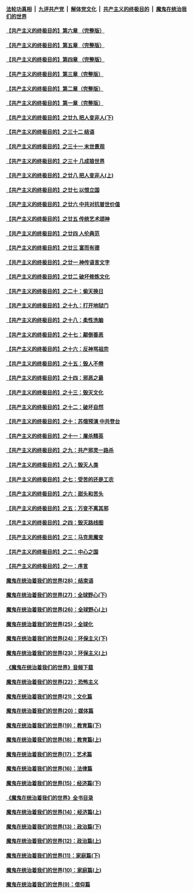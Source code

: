 ####  [法轮功真相](../../../../basic/blob/master/README.md?t=03310018) &nbsp;|&nbsp; [九评共产党](../../../../9ping.md/blob/master/README.md?t=03310018) &nbsp;|&nbsp; [解体党文化](../../../../jtdwh.md/blob/master/README.md?t=03310018)  &nbsp;|&nbsp; [共产主义的终极目的](../../../../gczydzjmd.md/blob/master/README.md?t=03310018) &nbsp;|&nbsp; [魔鬼在统治我们的世界](../../../../mgztzwmdsj.md/blob/master/README.md?t=03310018) 

#### [【共产主义的终极目的】第六章 （完整版）](../pages/nsc422/n11428913.md?t=03310018) 

#### [【共产主义的终极目的】第五章 （完整版）](../pages/nsc422/n11428912.md?t=03310018) 

#### [【共产主义的终极目的】第四章 （完整版）](../pages/nsc422/n11428907.md?t=03310018) 

#### [【共产主义的终极目的】第三章（完整版）](../pages/nsc422/n11428848.md?t=03310018) 

#### [【共产主义的终极目的】第二章（完整版）](../pages/nsc422/n11428831.md?t=03310018) 

#### [【共产主义的终极目的】第一章（完整版）](../pages/nsc422/n11417651.md?t=03310018) 

#### [【共产主义的终极目的】之廿九 把人变非人(下)](../pages/nsc422/n11344140.md?t=03310018) 

#### [【共产主义的终极目的】之三十二 结语](../pages/nsc422/n11360535.md?t=03310018) 

#### [【共产主义的终极目的】之三十一 末世景观](../pages/nsc422/n11351129.md?t=03310018) 

#### [【共产主义的终极目的】之三十 几成狼世界](../pages/nsc422/n11348280.md?t=03310018) 

#### [【共产主义的终极目的】之廿八 把人变非人(上)](../pages/nsc422/n11340492.md?t=03310018) 

#### [【共产主义的终极目的】之廿七 以恨立国](../pages/nsc422/n11336944.md?t=03310018) 

#### [【共产主义的终极目的】之廿六 中共对抗普世价值](../pages/nsc422/n11324785.md?t=03310018) 

#### [【共产主义的终极目的】之廿五 传统艺术颂神](../pages/nsc422/n11296396.md?t=03310018) 

#### [【共产主义的终极目的】之廿四 人伦典范](../pages/nsc422/n11296397.md?t=03310018) 

#### [【共产主义的终极目的】之廿三 富而有德](../pages/nsc422/n11283598.md?t=03310018) 

#### [【共产主义的终极目的】之廿一 神传语言文字](../pages/nsc422/n11263265.md?t=03310018) 

#### [【共产主义的终极目的】之廿二 破坏修炼文化](../pages/nsc422/n11245728.md?t=03310018) 

#### [【共产主义的终极目的】之二十：偷天换日](../pages/nsc422/n11238846.md?t=03310018) 

#### [【共产主义的终极目的】之十九：打开地狱门](../pages/nsc422/n11206376.md?t=03310018) 

#### [【共产主义的终极目的】之十八：柔性洗脑](../pages/nsc422/n11199994.md?t=03310018) 

#### [【共产主义的终极目的】之十七：颠倒善恶](../pages/nsc422/n11179782.md?t=03310018) 

#### [【共产主义的终极目的】之十六：反神骂祖宗](../pages/nsc422/n11166798.md?t=03310018) 

#### [【共产主义的终极目的】之十五：毁人不倦](../pages/nsc422/n11166792.md?t=03310018) 

#### [【共产主义的终极目的】之十四：邪恶之最](../pages/nsc422/n11150249.md?t=03310018) 

#### [【共产主义的终极目的】之十三：毁灭文化](../pages/nsc422/n11135227.md?t=03310018) 

#### [【共产主义的终极目的】之十二：破坏自然](../pages/nsc422/n11135214.md?t=03310018) 

#### [【共产主义的终极目的】之十：苏俄预演 中共登台](../pages/nsc422/n11118424.md?t=03310018) 

#### [【共产主义的终极目的】之十一：屠杀精英](../pages/nsc422/n11118442.md?t=03310018) 

#### [【共产主义的终极目的】之九：共产邪灵一路杀](../pages/nsc422/n11114139.md?t=03310018) 

#### [【共产主义的终极目的】之八：毁灭人类](../pages/nsc422/n11108503.md?t=03310018) 

#### [【共产主义的终极目的】之七：受苦的还是工农](../pages/nsc422/n11101809.md?t=03310018) 

#### [【共产主义的终极目的】之六：甜头和苦头](../pages/nsc422/n11096971.md?t=03310018) 

#### [【共产主义的终极目的】之五：万变不离其邪](../pages/nsc422/n11091285.md?t=03310018) 

#### [【共产主义的终极目的】之四：毁灭路线图](../pages/nsc422/n11086284.md?t=03310018) 

#### [【共产主义的终极目的】之三：马克思魔变](../pages/nsc422/n11061941.md?t=03310018) 

#### [【共产主义的终极目的】之二：中心之国](../pages/nsc422/n11047728.md?t=03310018) 

#### [【共产主义的终极目的】之一：序言](../pages/nsc422/n11086077.md?t=03310018) 

#### [魔鬼在统治着我们的世界(28)：结束语](../pages/nsc422/n10936246.md?t=03310018) 

#### [魔鬼在统治着我们的世界(27)：全球野心(下)](../pages/nsc422/n10928319.md?t=03310018) 

#### [魔鬼在统治着我们的世界(26)：全球野心(上)](../pages/nsc422/n10900318.md?t=03310018) 

#### [魔鬼在统治着我们的世界(25)：全球化](../pages/nsc422/n10788205.md?t=03310018) 

#### [魔鬼在统治着我们的世界(24)：环保主义(下)](../pages/nsc422/n10695307.md?t=03310018) 

#### [魔鬼在统治着我们的世界(23)：环保主义(上)](../pages/nsc422/n10688613.md?t=03310018) 

#### [《魔鬼在统治着我们的世界》音频下载](../pages/nsc422/n10635553.md?t=03310018) 

#### [魔鬼在统治着我们的世界(22)：恐怖主义](../pages/nsc422/n10614727.md?t=03310018) 

#### [魔鬼在统治着我们的世界(21)：文化篇](../pages/nsc422/n10597706.md?t=03310018) 

#### [魔鬼在统治着我们的世界(20)：媒体篇](../pages/nsc422/n10586579.md?t=03310018) 

#### [魔鬼在统治着我们的世界(19)：教育篇(下)](../pages/nsc422/n10564808.md?t=03310018) 

#### [魔鬼在统治着我们的世界(18)：教育篇(上)](../pages/nsc422/n10526970.md?t=03310018) 

#### [魔鬼在统治着我们的世界(17)：艺术篇](../pages/nsc422/n10499093.md?t=03310018) 

#### [魔鬼在统治着我们的世界(16)：法律篇](../pages/nsc422/n10485969.md?t=03310018) 

#### [魔鬼在统治着我们的世界(15)：经济篇(下)](../pages/nsc422/n10469975.md?t=03310018) 

#### [《魔鬼在统治着我们的世界》全书目录](../pages/nsc422/n10464261.md?t=03310018) 

#### [魔鬼在统治着我们的世界(14)：经济篇(上)](../pages/nsc422/n10457370.md?t=03310018) 

#### [魔鬼在统治着我们的世界(13)：政治篇(下)](../pages/nsc422/n10448270.md?t=03310018) 

#### [魔鬼在统治着我们的世界(12)：政治篇(上)](../pages/nsc422/n10444576.md?t=03310018) 

#### [魔鬼在统治着我们的世界(11)：家庭篇(下)](../pages/nsc422/n10440961.md?t=03310018) 

#### [魔鬼在统治着我们的世界(10)：家庭篇(上)](../pages/nsc422/n10435448.md?t=03310018) 

#### [魔鬼在统治着我们的世界(9)：信仰篇](../pages/nsc422/n10432159.md?t=03310018) 

